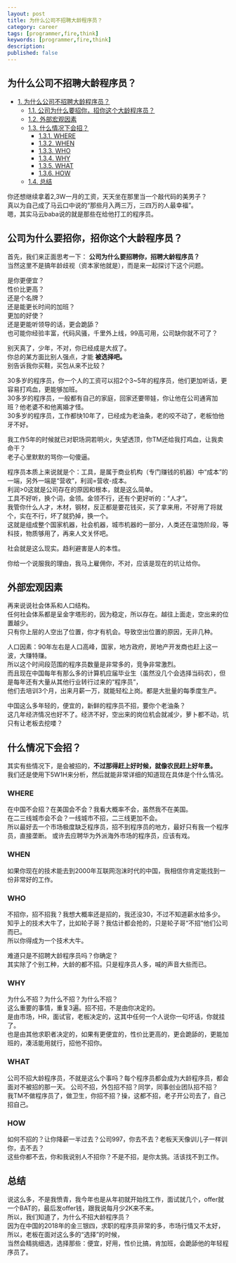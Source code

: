```yaml
---
layout: post
title: 为什么公司不招聘大龄程序员？
category: career
tags: [programmer,fire,think]
keywords: [programmer,fire,think]
description: 
published: false
---
```


<div id="table-of-contents">
<h2>为什么公司不招聘大龄程序员？</h2>
<div id="text-table-of-contents">
<ul>
<li><a href="#sec-1">1. 为什么公司不招聘大龄程序员？</a>
<ul>
<li><a href="#sec-1-1">1.1. 公司为什么要招你，招你这个大龄程序员？</a></li>
<li><a href="#sec-1-2">1.2. 外部宏观因素</a></li>
<li><a href="#sec-1-3">1.3. 什么情况下会招？</a>
<ul>
<li><a href="#sec-1-3-1">1.3.1. WHERE</a></li>
<li><a href="#sec-1-3-2">1.3.2. WHEN</a></li>
<li><a href="#sec-1-3-3">1.3.3. WHO</a></li>
<li><a href="#sec-1-3-4">1.3.4. WHY</a></li>
<li><a href="#sec-1-3-5">1.3.5. WHAT</a></li>
<li><a href="#sec-1-3-6">1.3.6. HOW</a></li>
</ul>
</li>
<li><a href="#sec-1-4">1.4. 总结</a></li>
</ul>
</li>
</ul>
</div>
</div>


你还想继续拿着2,3W一月的工资，天天坐在那里当一个敲代码的美男子？   
真以为自己成了马云口中说的“那些月入两三万，三四万的人最幸福”。   
嗯，其实马云baba说的就是那些在给他打工的程序员。  

## 公司为什么要招你，招你这个大龄程序员？<a id="sec-1-1" name="sec-1-1"></a>

首先，我们来正面思考一下： **公司为什么要招聘你，招聘大龄程序员？**  
当然这里不是搞年龄歧视（资本家他就是），而是来一起探讨下这个问题。  

是你更便宜？  
性价比更高？  
还是个名牌？  
还是能更长时间的加班？  
更加的好使？  
还是更能听领导的话，更会跪舔？  
也可能你经验丰富，代码风骚，千里外上线，99高可用，公司缺你就不可了？  

别天真了，少年，不对，你已经成是大叔了。  
你总的某方面比别人强点，才能 **被选择吧。**  
别告诉我你买鞋，买包从来不比较？  

30多岁的程序员，你一个人的工资可以招2个3~5年的程序员，他们更加听话，更容易打鸡血，更能够加班。  
30多岁的程序员，一般都有自己的家庭，回家还要带娃，你让他在公司通宵加班？他老婆不和他离婚才怪。  
30多岁的程序员，工作都快10年了，已经成为老油条，老的咬不动了，老板怕他牙不好。  

我工作5年的时候就已对职场洞若明火，失望透顶，你TM还给我打鸡血，让我卖命干？  
老子心里默默的骂你一句傻逼。  

程序员本质上来说就是个：工具，是属于商业机构（专门赚钱的机器）中“成本”的一端，另外一端是“营收”，利润=营收-成本。  
利润>0这就是公司存在的原因和根本，就是这么简单。  
工具不好听，换个词，金领。金领不行，还有个更好听的：“人才”。  
我管你什么人才，木材，钢材，反正都是要花钱买，买了拿来用，不好用了将就个，实在不行，坏了就扔掉，换一个。  
这就是组成整个国家机器，社会机器，城市机器的一部分，人类还在温饱阶段，等科技，物质够用了，再来人文关怀吧。  

社会就是这么现实。趋利避害是人的本性。  

你给一个说服我的理由，我马上雇佣你，不对，应该是现在的坑让给你。  

## 外部宏观因素<a id="sec-1-2" name="sec-1-2"></a>

再来说说社会体系和人口结构。  
任何社会体系都是呈金字塔形的，因为稳定，所以存在。越往上面走，空出来的位置越少。  
只有你上层的人空出了位置，你才有机会。导致空出位置的原因，无非几种。  

人口因素：90年左右是人口高峰，国家，地方政府，房地产开发商也赶上这一波，大赚特赚。  
所以这个时间段范围的程序员数量是非常多的，竞争非常激烈。  
而且现在中国每年有那么多的计算机应届毕业生（虽然没几个会选择当码农），但是每年还有大量从其他行业转行过来的“程序员”，  
他们去培训3个月，出来月薪一万，就能轻松上岗。都是大批量的每季度生产。  

中国这么多年轻的，便宜的，新鲜的程序员不招，要你个老油条？   
这几年经济情况也好不了。经济不好，空出来的岗位机会就减少，萝卜都不动，坑只有让老板去挖喽？  

## 什么情况下会招？<a id="sec-1-3" name="sec-1-3"></a>

其实有些情况下，是会被招的，**不过那得赶上好时候，就像农民赶上好年景。**  
我们还是使用下5W1H来分析，然后就能非常详细的知道现在具体是个什么情况。    

### WHERE<a id="sec-1-3-1" name="sec-1-3-1"></a>

在中国不会招？在美国会不会？我看大概率不会，虽然我不在美国。  
在二三线城市会不会？一线城市不招，二三线更加不会。  
所以最好去一个市场极度缺乏程序员，招不到程序员的地方，最好只有我一个程序员，直接垄断。 
或许去应聘华为外派海外市场的程序员，应该有戏。  

### WHEN<a id="sec-1-3-2" name="sec-1-3-2"></a>

如果你现在的技术能去到2000年互联网泡沫时代的中国，我相信你肯定能找到一份非常好的工作。  

### WHO<a id="sec-1-3-3" name="sec-1-3-3"></a>

不招你，招不招我？我想大概率还是招的，我还没30，不过不知道薪水给多少。  
知乎上的技术大牛了，比如轮子哥？我估计都会抢的，只是轮子哥“不招”他们公司而已。  
所以你得成为一个技术大牛。  

难道只是不招聘大龄程序员吗？你确定？  
其实除了个别工种，大龄的都不招。只是程序员人多，喊的声音大些而已。  

### WHY<a id="sec-1-3-4" name="sec-1-3-4"></a>

为什么不招？为什么不招？为什么不招？  
这么重要的事情，重复3遍。招不招，不是由你决定的。  
是由市场，HR，面试官，老板决定的，这其中任何一个人说你一句坏话，你就挂了。  
也是由其他求职者决定的，如果有更便宜的，性价比更高的，更会跪舔的，更能加班的，凑活能用就行，招他不招你。  

### WHAT<a id="sec-1-3-5" name="sec-1-3-5"></a>

公司不招大龄程序员，不就是这么个事吗？每个程序员都会成为大龄程序员，都会面对不被招的那一天。 
公司不招，外包招不招？同学，同事创业团队招不招？  
我TM不做程序员了，做卫生，你招不招？操，这都不招，老子开公司去了，自己招自己。  

### HOW<a id="sec-1-3-6" name="sec-1-3-6"></a>

如何不招的？让你降薪一半过去？公司997，你去不去？老板天天像训儿子一样训你，去不去？  
这些你都不去，你和我说别人不招你？不是不招，是你太挑。活该找不到工作。  

## 总结<a id="sec-1-4" name="sec-1-4"></a>

说这么多，不是我愤青，我今年也是从年初就开始找工作，面试就几个，offer就一个BAT的，最后发offer钱，跟我说每月少2K来不来。  
所以，我们知道了，为什么不招大龄程序员？  
因为在中国的2018年的金三银四，求职的程序员非常的多，市场行情又不太好，所以，老板在面对这么多的“选择”的时候，   
当然会精挑细选，选择那些：便宜，好用，性价比搞，肯加班，会跪舔他的年轻程序员了。  
